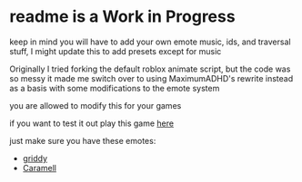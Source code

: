 # readme is a Work in Progress

keep in mind you will have to add your own emote music, ids, and traversal stuff, I might update this to add presets except for music

Originally I tried forking the default roblox animate script, but the code was so messy it made me switch over to using MaximumADHD's rewrite instead as a basis with some modifications to the emote system

you are allowed to modify this for your games

if you want to test it out play this game [here](https://www.roblox.com/games/127487059727813/roblox-animate-script-emote-revamp)

just make sure you have these emotes:
- [griddy](https://www.roblox.com/catalog/129149402922241/griddy)
- [Caramell](https://www.roblox.com/catalog/85936805522788/Caramell)
